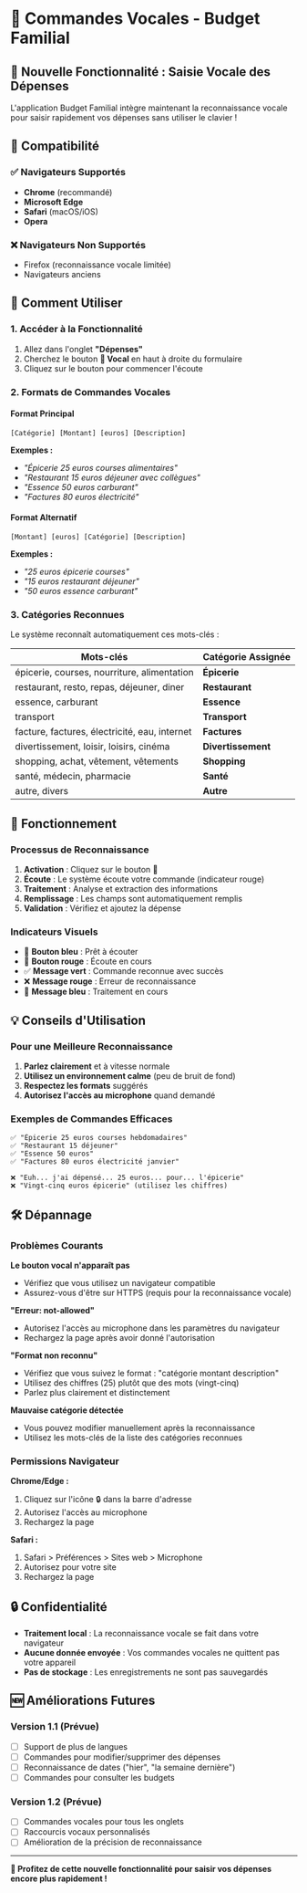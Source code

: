 # 🎤 Commandes Vocales - Budget Familial

## 🚀 Nouvelle Fonctionnalité : Saisie Vocale des Dépenses

L'application Budget Familial intègre maintenant la reconnaissance vocale pour saisir rapidement vos dépenses sans utiliser le clavier !

## 📱 Compatibilité

### ✅ Navigateurs Supportés
- **Chrome** (recommandé)
- **Microsoft Edge**
- **Safari** (macOS/iOS)
- **Opera**

### ❌ Navigateurs Non Supportés
- Firefox (reconnaissance vocale limitée)
- Navigateurs anciens

## 🎯 Comment Utiliser

### 1. Accéder à la Fonctionnalité
1. Allez dans l'onglet **"Dépenses"**
2. Cherchez le bouton **🎤 Vocal** en haut à droite du formulaire
3. Cliquez sur le bouton pour commencer l'écoute

### 2. Formats de Commandes Vocales

#### Format Principal
```
[Catégorie] [Montant] [euros] [Description]
```

**Exemples :**
- *"Épicerie 25 euros courses alimentaires"*
- *"Restaurant 15 euros déjeuner avec collègues"*
- *"Essence 50 euros carburant"*
- *"Factures 80 euros électricité"*

#### Format Alternatif
```
[Montant] [euros] [Catégorie] [Description]
```

**Exemples :**
- *"25 euros épicerie courses"*
- *"15 euros restaurant déjeuner"*
- *"50 euros essence carburant"*

### 3. Catégories Reconnues

Le système reconnaît automatiquement ces mots-clés :

| Mots-clés | Catégorie Assignée |
|-----------|-------------------|
| épicerie, courses, nourriture, alimentation | **Épicerie** |
| restaurant, resto, repas, déjeuner, diner | **Restaurant** |
| essence, carburant | **Essence** |
| transport | **Transport** |
| facture, factures, électricité, eau, internet | **Factures** |
| divertissement, loisir, loisirs, cinéma | **Divertissement** |
| shopping, achat, vêtement, vêtements | **Shopping** |
| santé, médecin, pharmacie | **Santé** |
| autre, divers | **Autre** |

## 🔧 Fonctionnement

### Processus de Reconnaissance
1. **Activation** : Cliquez sur le bouton 🎤
2. **Écoute** : Le système écoute votre commande (indicateur rouge)
3. **Traitement** : Analyse et extraction des informations
4. **Remplissage** : Les champs sont automatiquement remplis
5. **Validation** : Vérifiez et ajoutez la dépense

### Indicateurs Visuels
- 🔵 **Bouton bleu** : Prêt à écouter
- 🔴 **Bouton rouge** : Écoute en cours
- ✅ **Message vert** : Commande reconnue avec succès
- ❌ **Message rouge** : Erreur de reconnaissance
- 🔵 **Message bleu** : Traitement en cours

## 💡 Conseils d'Utilisation

### Pour une Meilleure Reconnaissance
1. **Parlez clairement** et à vitesse normale
2. **Utilisez un environnement calme** (peu de bruit de fond)
3. **Respectez les formats** suggérés
4. **Autorisez l'accès au microphone** quand demandé

### Exemples de Commandes Efficaces
```
✅ "Épicerie 25 euros courses hebdomadaires"
✅ "Restaurant 15 déjeuner"
✅ "Essence 50 euros"
✅ "Factures 80 euros électricité janvier"

❌ "Euh... j'ai dépensé... 25 euros... pour... l'épicerie"
❌ "Vingt-cinq euros épicerie" (utilisez les chiffres)
```

## 🛠️ Dépannage

### Problèmes Courants

**Le bouton vocal n'apparaît pas**
- Vérifiez que vous utilisez un navigateur compatible
- Assurez-vous d'être sur HTTPS (requis pour la reconnaissance vocale)

**"Erreur: not-allowed"**
- Autorisez l'accès au microphone dans les paramètres du navigateur
- Rechargez la page après avoir donné l'autorisation

**"Format non reconnu"**
- Vérifiez que vous suivez le format : "catégorie montant description"
- Utilisez des chiffres (25) plutôt que des mots (vingt-cinq)
- Parlez plus clairement et distinctement

**Mauvaise catégorie détectée**
- Vous pouvez modifier manuellement après la reconnaissance
- Utilisez les mots-clés de la liste des catégories reconnues

### Permissions Navigateur

**Chrome/Edge :**
1. Cliquez sur l'icône 🔒 dans la barre d'adresse
2. Autorisez l'accès au microphone
3. Rechargez la page

**Safari :**
1. Safari > Préférences > Sites web > Microphone
2. Autorisez pour votre site
3. Rechargez la page

## 🔒 Confidentialité

- **Traitement local** : La reconnaissance vocale se fait dans votre navigateur
- **Aucune donnée envoyée** : Vos commandes vocales ne quittent pas votre appareil
- **Pas de stockage** : Les enregistrements ne sont pas sauvegardés

## 🆕 Améliorations Futures

### Version 1.1 (Prévue)
- [ ] Support de plus de langues
- [ ] Commandes pour modifier/supprimer des dépenses
- [ ] Reconnaissance de dates ("hier", "la semaine dernière")
- [ ] Commandes pour consulter les budgets

### Version 1.2 (Prévue)
- [ ] Commandes vocales pour tous les onglets
- [ ] Raccourcis vocaux personnalisés
- [ ] Amélioration de la précision de reconnaissance

---

**🎉 Profitez de cette nouvelle fonctionnalité pour saisir vos dépenses encore plus rapidement !**
